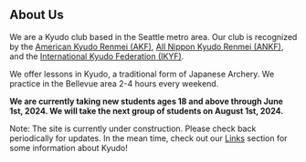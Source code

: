 ## About Us
We are a Kyudo club based in the Seattle metro area. Our club is recognized by the [American Kyudo Renmei (AKF)](https://www.kyudousa.com/), [All Nippon Kyudo Renmei (ANKF)](https://www.kyudo.jp/info/english.html), and the [International Kyudo Federation (IKYF)](https://www.ikyf.org/).

We offer lessons in Kyudo, a traditional form of Japanese Archery. We practice in the Bellevue area 2-4 hours every weekend.

**We are currently taking new students ages 18 and above through June 1st, 2024. We will take the next group of students on August 1st, 2024.**

Note: The site is currently under construction. Please check back periodically for updates. In the mean time, check out our [Links](#links) section for some information about Kyudo!
